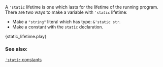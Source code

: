 A `'static` lifetime is one which lasts for the lifetime of the running
program. There are two ways to make a variable with `'static` lifetime:

* Make a `"string"` literal which has type: `&'static str`.
* Make a constant with the `static` declaration.

{static_lifetime.play}

### See also:

[`'static` constants][static_const]

[static_const]: /custom_types/constants.html

